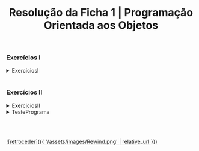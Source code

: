 <br>

<h1 align="center">Resolução da Ficha 1 | Programação Orientada aos Objetos</h1>

<br>

### Exercícios I

<details>
  <summary>ExerciciosI</summary>

<pre><code lang="java">package ex1;
import java.util.*;
import java.time.*;
import static java.lang.Math.*;


public class exI {
    public static void main(String[] args) {
        // Ex 1
        System.out.println(diaDaSemana(30, 3, 2019));

        // Ex 4
        int[] r = mediaTemps(new int[]{15, 12, 20, 23, 18}, 5);
        System.out.print("A media das temperaturas foi de " + r[0] + " graus.\nA maior variaçao registou-se entre os dias " +
                r[1] + " e " + (r[1]+1) + ", tendo a temperatura ");
        if (r[2] > 0) System.out.print("subido ");
        else System.out.print("descido ");
        System.out.println(abs(r[2]) + " graus.");

        // Ex 5
        triangulo();

        // Ex 6
        primos();

        // Ex 7
        idade();
    }

    // Ex 1
    private static String diaDaSemana(int dia, int mes, int ano) {
        int diaSemana = ((ano - 1900)*365) + (ano - 1900)/4;
        if (ano % 4 == 0 && mes < 3) {
            diaSemana--;
        }

        for (int i = 1; i < mes; i++) {
            diaSemana += 30;
            if (i == 1 || i == 3 || i == 5 || i == 7 || i == 8 || i == 10 || i == 12)
                diaSemana++;
            else if (i == 2)
                diaSemana-=2;
        }
        diaSemana += dia;
        return Semana(diaSemana % 7);
    }

    // Ex 2
    private static void somaDatas() {
        // wtf
    }

    // Ex 3
    private static int[] classificacoes(int[] lista, int N) {
        int[] intervalos = {0,0,0,0};
        for (int i = 0; i < N; i++) {
            if (lista[i] >= 0 && lista[i] < 5) intervalos[0]++;
            else if (lista[i] >= 5 && lista[i] < 10) intervalos[1]++;
            else if (lista[i] >= 10 && lista[i] < 15) intervalos[2]++;
            else intervalos[3]++;
        }
        return intervalos;
    }

    // Ex 4
    private static int[] mediaTemps(int[] temperaturas, int N) {
        int[] resultado = {temperaturas[0],0,-1}; // Media, dia, variaçao
        for (int i = 1; i < N; i++) {
            resultado[0] += temperaturas[i];
            int diferenca = temperaturas[i] - temperaturas[i-1];
            if (diferenca > resultado[2]) {
                resultado[1] = i;
                resultado[2] = diferenca;
            }
        }
        resultado[0] /= N;
        return resultado;
    }

    //Ex 5
    private static void triangulo() {
        double base = 1, altura;
        double area, perimetro;
        Scanner input = new Scanner(System.in);
        while (base != 0) {
            System.out.print("Base: ");
            base = input.nextDouble();
            if (base == 0) break;
            System.out.print("Altura: ");
            altura = input.nextDouble();

            area = (base*altura)/2;
            System.out.printf("Area: %.5f\n", area);
        }
    }

    // Ex 6
    private static void primos() {
        Scanner input = new Scanner(System.in);
        int n = input.nextInt();
        for(int i = 2; i < n; i++) {
            if (ePrimo(i)) System.out.printf("%d ", i);
        }
        System.out.println();
        // Ninguem quer "jogar novamente" so... nao vou por isso aqui
    }

    // Ex 7
    private static void idade() {
        Scanner input = new Scanner(System.in);
        
        System.out.println("\n\nIntroduz uma data de nascimento.\nComeçando pelo ano: ");
        String ano = input.next();
        int y = Integer.parseInt( ano );
        System.out.println("\nAgora o mês, em formato numérico: ");
        String mes = input.next();
        int m = Integer.parseInt( mes );
        System.out.println("\nFinalmente o dia do mês: ");
        String dia = input.next();
        int d = Integer.parseInt( dia );
        
        LocalDateTime ani = LocalDateTime.of( y , m , d , 0, 0 ,0 );
        
        LocalDateTime now = LocalDateTime.now();
        
        long numberOfHours = Duration.between(ani, now).toHours();
        
        System.out.println("\nNúmero de horas passadas entre a data de nascimento e hoje : " +numberOfHours);
    }

    // Auxiliares
    private static String Semana(int dia) {
        switch(dia) {
            case 0: return "Domingo"; break;
            case 1: return "Segunda-feira"; break;
            case 2: return "Terça-feira"; break;
            case 3: return "Quarta-feira"; break;
            case 4: return "Quinta-feira"; break;
            case 5: return "Sexta-feira"; break;
            case 6: return "Sabado"; break;
        }
        return "Nope";
    }

    private static Boolean ePrimo(int n) {
        boolean primo = true;
        for (int i = 2; i < n; i++)
            if ((n % i) == 0) {
                primo = false;
                break;
            }
        return primo;
    }

}
</code></pre>
</details>

<br>

### Exercícios II

<details>
  <summary>ExerciciosII</summary>

<pre><code lang="java">import java.time.LocalDateTime;

public class ExerciciosII {
    public double celsiusParaFahrenheit(double graus) {
        return 1.8 * graus + 32;
    }

    public int maximoNumeros(int a, int b) {
        return a > b ? a : b;
    }

    public String criaDescricaoConta(String nome, double saldo) {
        return "A conta pertencente a " + nome + " tem um saldo de " + saldo;
    }

    public double eurosParaLibras(double valor, double taxaConversao) {
        return valor * taxaConversao;
    }

    public long factorial(int num) {
        return num > 0 ? num * factorial((num - 1)) : 1;
    }

    public long tempoGasto() {
        int startTime = LocalDateTime.now().getNano();
        long factorialOf5000 = factorial(5000);
        int tExec = LocalDateTime.now().getNano() - startTime;
        return tExec;
    }
}
</code></pre>
</details>


<details>
  <summary>TestePrograma</summary>

<pre><code lang="java">import java.util.Scanner;

public class TestePrograma {
    public static void main(String[] args) {
        Scanner inputReader = new Scanner(System.in);
        ExerciciosII exs = new ExerciciosII();

        System.out.println("Introduz o nº da alínea:");
        int alinea = inputReader.nextInt();
        inputReader.nextLine();

        switch(alinea) {
            case 1:
                System.out.println("Introduz uma temperatura em graus Celsius:");
                double grausC = inputReader.nextDouble();
                double grausF = exs.celsiusParaFahrenheit(grausC);
                System.out.printf("%fºC = %fºF\n", grausC, grausF);
                break;
            case 2:
                System.out.println("Introduz dois valores, separados por um espaço:");
                String nums = inputReader.nextLine();
                Scanner numSplitter = new Scanner(nums);
                int a = numSplitter.nextInt();
                int b = numSplitter.nextInt();
                System.out.printf("O maior de %d e %d é %d.\n",a,b,exs.maximoNumeros(a,b));
                break;
            case 3:
                System.out.println("Introduz um nome e um valor (saldo):");
                String nome = inputReader.nextLine();
                int saldo = inputReader.nextInt();
                System.out.println(exs.criaDescricaoConta(nome,saldo));
                break;
            case 4:
                System.out.println("Introduz um valor em euros:");
                double valueEuros = inputReader.nextDouble();
                // System.out.println("Introduz o valor da taxa de conversão de euros para libras:");
                // double conversionRate = inputReader.nextDouble();
                double conversionRate = 0.8428;
                double valuePounds = exs.eurosParaLibras(valueEuros,conversionRate);
                System.out.printf("%f EUR = %f GBP", valueEuros, valuePounds);
                break;
            case 5:
                System.out.println("Introduz dois valores inteiros, separados por um espaço:");
                nums = inputReader.nextLine();
                numSplitter = new Scanner(nums);
                a = numSplitter.nextInt();
                b = numSplitter.nextInt();
                System.out.printf("Os dois valores por ordem decrescente ficam: %d %d\n", a > b ? a : b, a > b ? b : a);
                System.out.printf("A média destes dois valores é %f\n.", (a + b) / 2.0);
                break;
            case 6:
                if(args.length == 0) {
                    System.out.println("Erro - não foi passado nenhum argumento ao programa");
                    break;
                }
                int num = Integer.parseInt(args[0]);
                long factNum = exs.factorial(num);
                System.out.printf("O fatorial de %d é %d. (o valor %d foi passado como argumento ao programa.)\n", num, factNum, num);
                break;
            case 7:
                long tExec_ns = exs.tempoGasto();
                System.out.printf("O ciclo demorou %f ms a executar.\n",tExec_ns / 100000.0);
                break;
            default:
                break;
        }
    }
}
</code></pre>
</details>

<br><br>

[![retroceder]({{ '/assets/images/Rewind.png' | relative_url }})](https://david81820.github.io/Recursos-LCC/POO/fichas)